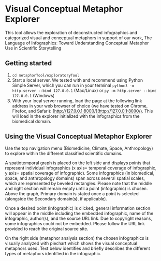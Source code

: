# Visual Conceptual Metaphor Explorer 
This tool allows the exploration of deconstructed infographics and categorized visual and conceptual metaphors in support of our work, The Language of Infographics: Toward Understanding Conceptual Metaphor Use in Scientific Storytelling  


## Getting started 
1. `cd metaphorTool/exploratoryTool`
2. Start a local server. We tested with and recommend using Python Simple Server, which you can run in your terminal `python3 -m http.server --bind 127.0.0.1` (Mac/Linux) or `py -m http.server --bind 127.0.0.1` (Windows)
3. With your local server running, load the page at the following link address in your web browser of choice (we have tested on Chrome, Firefox, and Safari): [http://127.0.0.1:8000/](http://127.0.0.1:8000/). This will load in the explorer initialized with the infographics from the biomedical domain.


## Using the Visual Conceptual Metaphor Explorer
Use the top navigation menu (Biomedicine, Climate, Space, Anthropology) to explore within the different classified scientific domains. 

A spatiotemporal graph is placed on the left side and displays points that represent individual infographics (x axis= temporal coverage of infographic, y axis= spatial coverage of infographic). Some infographics (in biomedical, space, and anthropology domains) span across several spatial scales, which are represented by beveled rectangles. Please note that the middle and right section will remain empty until a point (infographic) is chosen. Above the graph, Primary domain is stated once a point is selected (alongside the Secondary domain(s), if applicable).

Once a desired point (infographic) is clicked, general information section will appear in the middle including the embedded infographic, name of the infographic, author(s), and the source URL link. Due to copyright reasons, some infographics could not be embedded. Please follow the URL link provided  to reach the original source site. 

On the right side (metaphor analysis section) the chosen infographics is visually analyzed with piechart which shows the visual conceptual metaphors used. Text below identifies and briefly describes the different types of metaphors identified in the infographic.


